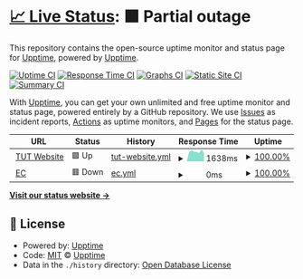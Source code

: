 # [📈 Live Status](https://demo.upptime.js.org): <!--live status--> **🟧 Partial outage**

This repository contains the open-source uptime monitor and status page for [Upptime](https://upptime.js.org), powered by [Upptime](https://github.com/upptime/upptime).

[![Uptime CI](https://github.com/fredre/ecMonitor/workflows/Uptime%20CI/badge.svg)](https://github.com/fredre/ecMonitor/actions?query=workflow%3A%22Uptime+CI%22)
[![Response Time CI](https://github.com/fredre/ecMonitor/workflows/Response%20Time%20CI/badge.svg)](https://github.com/fredre/ecMonitor/actions?query=workflow%3A%22Response+Time+CI%22)
[![Graphs CI](https://github.com/fredre/ecMonitor/workflows/Graphs%20CI/badge.svg)](https://github.com/fredre/ecMonitor/actions?query=workflow%3A%22Graphs+CI%22)
[![Static Site CI](https://github.com/fredre/ecMonitor/workflows/Static%20Site%20CI/badge.svg)](https://github.com/fredre/ecMonitor/actions?query=workflow%3A%22Static+Site+CI%22)
[![Summary CI](https://github.com/fredre/ecMonitor/workflows/Summary%20CI/badge.svg)](https://github.com/fredre/ecMonitor/actions?query=workflow%3A%22Summary+CI%22)

With [Upptime](https://upptime.js.org), you can get your own unlimited and free uptime monitor and status page, powered entirely by a GitHub repository. We use [Issues](https://github.com/upptime/upptime/issues) as incident reports, [Actions](https://github.com/fredre/ecMonitor/actions) as uptime monitors, and [Pages](https://demo.upptime.js.org) for the status page.

<!--start: status pages-->
<!-- This summary is generated by Upptime (https://github.com/upptime/upptime) -->
<!-- Do not edit this manually, your changes will be overwritten -->
<!-- prettier-ignore -->
| URL | Status | History | Response Time | Uptime |
| --- | ------ | ------- | ------------- | ------ |
| <img alt="" src="https://icons.duckduckgo.com/ip3/www.tut.ac.za.ico" height="13"> [TUT Website](https://www.tut.ac.za) | 🟩 Up | [tut-website.yml](https://github.com/fredre/ecMonitor/commits/HEAD/history/tut-website.yml) | <details><summary><img alt="Response time graph" src="./graphs/tut-website/response-time-week.png" height="20"> 1638ms</summary><br><a href="https://fredre.github.io/ecMonitor/history/tut-website"><img alt="Response time 2091" src="https://img.shields.io/endpoint?url=https%3A%2F%2Fraw.githubusercontent.com%2Ffredre%2FecMonitor%2FHEAD%2Fapi%2Ftut-website%2Fresponse-time.json"></a><br><a href="https://fredre.github.io/ecMonitor/history/tut-website"><img alt="24-hour response time 1381" src="https://img.shields.io/endpoint?url=https%3A%2F%2Fraw.githubusercontent.com%2Ffredre%2FecMonitor%2FHEAD%2Fapi%2Ftut-website%2Fresponse-time-day.json"></a><br><a href="https://fredre.github.io/ecMonitor/history/tut-website"><img alt="7-day response time 1638" src="https://img.shields.io/endpoint?url=https%3A%2F%2Fraw.githubusercontent.com%2Ffredre%2FecMonitor%2FHEAD%2Fapi%2Ftut-website%2Fresponse-time-week.json"></a><br><a href="https://fredre.github.io/ecMonitor/history/tut-website"><img alt="30-day response time 1560" src="https://img.shields.io/endpoint?url=https%3A%2F%2Fraw.githubusercontent.com%2Ffredre%2FecMonitor%2FHEAD%2Fapi%2Ftut-website%2Fresponse-time-month.json"></a><br><a href="https://fredre.github.io/ecMonitor/history/tut-website"><img alt="1-year response time 1829" src="https://img.shields.io/endpoint?url=https%3A%2F%2Fraw.githubusercontent.com%2Ffredre%2FecMonitor%2FHEAD%2Fapi%2Ftut-website%2Fresponse-time-year.json"></a></details> | <details><summary><a href="https://fredre.github.io/ecMonitor/history/tut-website">100.00%</a></summary><a href="https://fredre.github.io/ecMonitor/history/tut-website"><img alt="All-time uptime 98.29%" src="https://img.shields.io/endpoint?url=https%3A%2F%2Fraw.githubusercontent.com%2Ffredre%2FecMonitor%2FHEAD%2Fapi%2Ftut-website%2Fuptime.json"></a><br><a href="https://fredre.github.io/ecMonitor/history/tut-website"><img alt="24-hour uptime 100.00%" src="https://img.shields.io/endpoint?url=https%3A%2F%2Fraw.githubusercontent.com%2Ffredre%2FecMonitor%2FHEAD%2Fapi%2Ftut-website%2Fuptime-day.json"></a><br><a href="https://fredre.github.io/ecMonitor/history/tut-website"><img alt="7-day uptime 100.00%" src="https://img.shields.io/endpoint?url=https%3A%2F%2Fraw.githubusercontent.com%2Ffredre%2FecMonitor%2FHEAD%2Fapi%2Ftut-website%2Fuptime-week.json"></a><br><a href="https://fredre.github.io/ecMonitor/history/tut-website"><img alt="30-day uptime 100.00%" src="https://img.shields.io/endpoint?url=https%3A%2F%2Fraw.githubusercontent.com%2Ffredre%2FecMonitor%2FHEAD%2Fapi%2Ftut-website%2Fuptime-month.json"></a><br><a href="https://fredre.github.io/ecMonitor/history/tut-website"><img alt="1-year uptime 97.28%" src="https://img.shields.io/endpoint?url=https%3A%2F%2Fraw.githubusercontent.com%2Ffredre%2FecMonitor%2FHEAD%2Fapi%2Ftut-website%2Fuptime-year.json"></a></details>
| <img alt="" src="https://icons.duckduckgo.com/ip3/ec.tut.ac.za.ico" height="13"> [EC](https://ec.tut.ac.za) | 🟥 Down | [ec.yml](https://github.com/fredre/ecMonitor/commits/HEAD/history/ec.yml) | <details><summary><img alt="Response time graph" src="./graphs/ec/response-time-week.png" height="20"> 0ms</summary><br><a href="https://fredre.github.io/ecMonitor/history/ec"><img alt="Response time 1391" src="https://img.shields.io/endpoint?url=https%3A%2F%2Fraw.githubusercontent.com%2Ffredre%2FecMonitor%2FHEAD%2Fapi%2Fec%2Fresponse-time.json"></a><br><a href="https://fredre.github.io/ecMonitor/history/ec"><img alt="24-hour response time 0" src="https://img.shields.io/endpoint?url=https%3A%2F%2Fraw.githubusercontent.com%2Ffredre%2FecMonitor%2FHEAD%2Fapi%2Fec%2Fresponse-time-day.json"></a><br><a href="https://fredre.github.io/ecMonitor/history/ec"><img alt="7-day response time 0" src="https://img.shields.io/endpoint?url=https%3A%2F%2Fraw.githubusercontent.com%2Ffredre%2FecMonitor%2FHEAD%2Fapi%2Fec%2Fresponse-time-week.json"></a><br><a href="https://fredre.github.io/ecMonitor/history/ec"><img alt="30-day response time 0" src="https://img.shields.io/endpoint?url=https%3A%2F%2Fraw.githubusercontent.com%2Ffredre%2FecMonitor%2FHEAD%2Fapi%2Fec%2Fresponse-time-month.json"></a><br><a href="https://fredre.github.io/ecMonitor/history/ec"><img alt="1-year response time 1403" src="https://img.shields.io/endpoint?url=https%3A%2F%2Fraw.githubusercontent.com%2Ffredre%2FecMonitor%2FHEAD%2Fapi%2Fec%2Fresponse-time-year.json"></a></details> | <details><summary><a href="https://fredre.github.io/ecMonitor/history/ec">100.00%</a></summary><a href="https://fredre.github.io/ecMonitor/history/ec"><img alt="All-time uptime 89.77%" src="https://img.shields.io/endpoint?url=https%3A%2F%2Fraw.githubusercontent.com%2Ffredre%2FecMonitor%2FHEAD%2Fapi%2Fec%2Fuptime.json"></a><br><a href="https://fredre.github.io/ecMonitor/history/ec"><img alt="24-hour uptime 100.00%" src="https://img.shields.io/endpoint?url=https%3A%2F%2Fraw.githubusercontent.com%2Ffredre%2FecMonitor%2FHEAD%2Fapi%2Fec%2Fuptime-day.json"></a><br><a href="https://fredre.github.io/ecMonitor/history/ec"><img alt="7-day uptime 100.00%" src="https://img.shields.io/endpoint?url=https%3A%2F%2Fraw.githubusercontent.com%2Ffredre%2FecMonitor%2FHEAD%2Fapi%2Fec%2Fuptime-week.json"></a><br><a href="https://fredre.github.io/ecMonitor/history/ec"><img alt="30-day uptime 100.00%" src="https://img.shields.io/endpoint?url=https%3A%2F%2Fraw.githubusercontent.com%2Ffredre%2FecMonitor%2FHEAD%2Fapi%2Fec%2Fuptime-month.json"></a><br><a href="https://fredre.github.io/ecMonitor/history/ec"><img alt="1-year uptime 85.47%" src="https://img.shields.io/endpoint?url=https%3A%2F%2Fraw.githubusercontent.com%2Ffredre%2FecMonitor%2FHEAD%2Fapi%2Fec%2Fuptime-year.json"></a></details>

<!--end: status pages-->

[**Visit our status website →**](https://demo.upptime.js.org)

## 📄 License

- Powered by: [Upptime](https://github.com/upptime/upptime)
- Code: [MIT](./LICENSE) © [Upptime](https://upptime.js.org)
- Data in the `./history` directory: [Open Database License](https://opendatacommons.org/licenses/odbl/1-0/)
